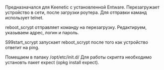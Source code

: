 Предназначался для Keenetic с установленной Entware. Перезагружает устройство в сети, после загрузки роутера. Для отправки каманд использует telnet.

reboot_scrypt отправляет команду на перезагрузку. Редактируем, указываем адрес, логин и пароль.

S99start_scrypt запускает reboot_scrypt после того как устройство ответит на ping.

Помещаем в папаку /opt/etc/init.d/
Для работы скрипта необходимо установть пакет expect (opkg install expect).
